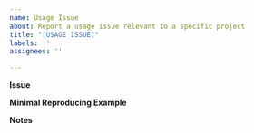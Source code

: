 ```yaml
---
name: Usage Issue
about: Report a usage issue relevant to a specific project
title: "[USAGE ISSUE]"
labels: ''
assignees: ''

---
```


**Issue**

**Minimal Reproducing Example**

**Notes**
